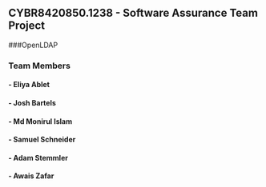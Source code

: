 ## CYBR8420850.1238 - Software Assurance Team Project
###OpenLDAP

### Team Members
#### - Eliya Ablet
#### - Josh Bartels
#### - Md Monirul Islam
#### - Samuel Schneider
#### - Adam Stemmler
#### - Awais Zafar
